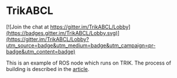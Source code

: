 # TrikABCL

[![Join the chat at https://gitter.im/TrikABCL/Lobby](https://badges.gitter.im/TrikABCL/Lobby.svg)](https://gitter.im/TrikABCL/Lobby?utm_source=badge&utm_medium=badge&utm_campaign=pr-badge&utm_content=badge)

This is an example of ROS node which runs on TRIK. The process of building is described in the [article](https://github.com/yurii-litvinov/TrikABCL/wiki/How-to-create-a-custom-ROS-node-and-run-it-on-TRIK). 
